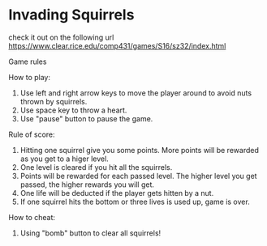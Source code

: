# Invading Squirrels
check it out on the following url
https://www.clear.rice.edu/comp431/games/S16/sz32/index.html


Game rules


How to play:

1. Use left and right arrow keys to move the player around to avoid nuts thrown by squirrels.
2. Use space key to throw a heart.
3. Use "pause" button to pause the game.


Rule of score:

1. Hitting one squirrel give you some points. More points will be rewarded as you get to a higer level.
2. One level is cleared if you hit all the squirrels.
3. Points will be rewarded for each passed level. The higher level you get passed, the higher rewards you will get.
4. One life will be deducted if the player gets hitten by a nut.
4. If one squirrel hits the bottom or three lives is used up, game is over.


How to cheat:

1. Using "bomb" button to clear all squirrels!
